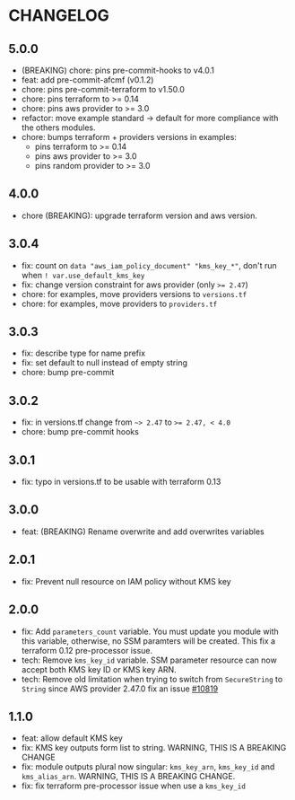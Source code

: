 
# CHANGELOG

## 5.0.0

* (BREAKING) chore: pins pre-commit-hooks to v4.0.1
* feat: add pre-commit-afcmf (v0.1.2)
* chore: pins pre-commit-terraform to v1.50.0
* chore: pins terraform to >= 0.14
* chore: pins aws provider to >= 3.0
* refactor: move example standard -> default
    for more compliance with the others modules.
* chore: bumps terraform + providers versions in examples:
  - pins terraform to >= 0.14
  - pins aws provider to >= 3.0
  - pins random provider to >= 3.0

## 4.0.0

* chore (BREAKING): upgrade terraform version and aws version.

## 3.0.4

* fix: count on `data "aws_iam_policy_document" "kms_key_*"`, don't run when `! var.use_default_kms_key`
* fix: change version constraint for aws provider (only `>= 2.47`)
* chore: for examples, move providers versions to `versions.tf`
* chore: for examples, move providers to `providers.tf`

## 3.0.3

* fix: describe type for name prefix
* fix: set default to null instead of empty string
* chore: bump pre-commit

## 3.0.2

* fix: in versions.tf change from `~> 2.47` to `>= 2.47, < 4.0`
* chore: bump pre-commit hooks

## 3.0.1

* fix: typo in versions.tf to be usable with terraform 0.13

## 3.0.0

* feat: (BREAKING) Rename overwrite and add overwrites variables

## 2.0.1

* fix: Prevent null resource on IAM policy without KMS key

## 2.0.0

* fix: Add `parameters_count` variable. You must update you module with this variable, otherwise, no SSM paramters will be created. This fix a terraform 0.12 pre-processor issue.
* tech: Remove `kms_key_id` variable. SSM parameter resource can now accept both KMS key ID or KMS key ARN.
* tech: Remove old limitation when trying to switch from `SecureString` to `String` since AWS provider 2.47.0 fix an issue [#10819](https://github.com/terraform-providers/terraform-provider-aws/pull/10819)

## 1.1.0

* feat: allow default KMS key
* fix: KMS key outputs form list to string. WARNING, THIS IS A BREAKING CHANGE
* fix: module outputs plural now singular: `kms_key_arn`, `kms_key_id` and `kms_alias_arn`. WARNING, THIS IS A BREAKING CHANGE.
* fix: fix terraform pre-processor issue when use a `kms_key_id`
